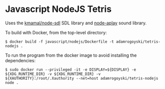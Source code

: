 # Javascript NodeJS Tetris

Uses the [kmamal/node-sdl](https://github.com/kmamal/node-sdl) SDL library
and [node-aplay](https://www.npmjs.com/package/node-aplay) sound library.

To build with Docker, from the top-level directory:

```
$ docker build -f javascript/nodejs/Dockerfile -t adamrogoyski/tetris-nodejs .
```

To run the program from the docker image to avoid installing the dependencies:

```
$ sudo docker run --privileged -it -e DISPLAY=${DISPLAY} -e ${XDG_RUNTIME_DIR} -v ${XDG_RUNTIME_DIR} -v ${XAUTHORITY}:/root/.Xauthority --net=host adamrogoyski/tetris-nodejs node .
```

